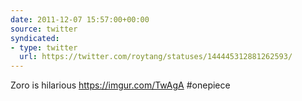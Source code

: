 ```yaml
---
date: 2011-12-07 15:57:00+00:00
source: twitter
syndicated:
- type: twitter
  url: https://twitter.com/roytang/statuses/144445312881262593/
---
```


Zoro is hilarious https://imgur.com/TwAgA #onepiece